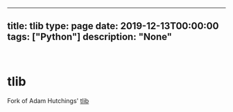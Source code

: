 
---
title: tlib
type: page
date: 2019-12-13T00:00:00
tags: ["Python"]
description: "None"
---


<br>

# tlib

Fork of Adam Hutchings' [tlib](https://github.com/adamhutchings/tlib)
